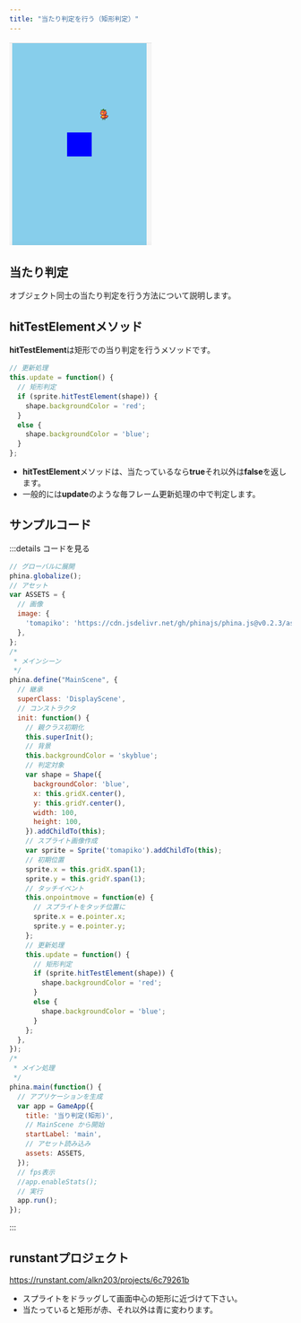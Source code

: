 ```yaml
---
title: "当たり判定を行う（矩形判定）"
---
```


![hittestelement](/images/hittestelement.gif)

## 当たり判定
オブジェクト同士の当たり判定を行う方法について説明します。

## hitTestElementメソッド
**hitTestElement**は矩形での当り判定を行うメソッドです。

```js
// 更新処理
this.update = function() {
  // 矩形判定
  if (sprite.hitTestElement(shape)) {
    shape.backgroundColor = 'red';
  }
  else {
    shape.backgroundColor = 'blue';
  }
};
```

* **hitTestElement**メソッドは、当たっているなら**true**それ以外は**false**を返します。
* 一般的には**update**のような毎フレーム更新処理の中で判定します。

## サンプルコード
:::details コードを見る
```js
// グローバルに展開
phina.globalize();
// アセット
var ASSETS = {
  // 画像
  image: {
    'tomapiko': 'https://cdn.jsdelivr.net/gh/phinajs/phina.js@v0.2.3/assets/images/tomapiko.png',
  },
};
/*
 * メインシーン
 */
phina.define("MainScene", {
  // 継承
  superClass: 'DisplayScene',
  // コンストラクタ
  init: function() {
    // 親クラス初期化
    this.superInit();
    // 背景
    this.backgroundColor = 'skyblue';
    // 判定対象
    var shape = Shape({
      backgroundColor: 'blue',
      x: this.gridX.center(),
      y: this.gridY.center(),
      width: 100,
      height: 100,
    }).addChildTo(this);
    // スプライト画像作成
    var sprite = Sprite('tomapiko').addChildTo(this);
    // 初期位置
    sprite.x = this.gridX.span(1);
    sprite.y = this.gridY.span(1);
    // タッチイベント
    this.onpointmove = function(e) {
      // スプライトをタッチ位置に
      sprite.x = e.pointer.x;
      sprite.y = e.pointer.y;
    };
    // 更新処理
    this.update = function() {
      // 矩形判定
      if (sprite.hitTestElement(shape)) {
        shape.backgroundColor = 'red';
      }
      else {
        shape.backgroundColor = 'blue';
      }
    };
  },
});
/*
 * メイン処理
 */
phina.main(function() {
  // アプリケーションを生成
  var app = GameApp({
    title: '当り判定(矩形)',
    // MainScene から開始
    startLabel: 'main',
    // アセット読み込み
    assets: ASSETS,
  });
  // fps表示
  //app.enableStats();
  // 実行
  app.run();
});
```
:::

## runstantプロジェクト
https://runstant.com/alkn203/projects/6c79261b

* スプライトをドラッグして画面中心の矩形に近づけて下さい。
* 当たっていると矩形が赤、それ以外は青に変わります。